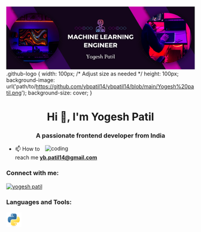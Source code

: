 ![logo](https://github.com/ybpatil14/ybpatil14/blob/main/Yogesh%20patil.png)
.github-logo {
  width: 100px; /* Adjust size as needed */
  height: 100px;
  background-image: url('path/to/https://github.com/ybpatil14/ybpatil14/blob/main/Yogesh%20patil.png');
  background-size: cover;
}

<h1 align="center">Hi 👋, I'm Yogesh Patil</h1>
<h3 align="center">A passionate frontend developer from India</h3>

<img align="right" alt="coding" width="400" src="https://user-images.githubusercontent.com/55389276/140866485-8fb1c876-9a8f-4d6a-98dc-08c4981eaf70.gif">

- 📫 How to reach me **yb.patil14@gmail.com**

<h3 align="left">Connect with me:</h3>
<p align="left">
<a href="https://kaggle.com/yogesh patil" target="blank"><img align="center" src="https://raw.githubusercontent.com/rahuldkjain/github-profile-readme-generator/master/src/images/icons/Social/kaggle.svg" alt="yogesh patil" height="30" width="40" /></a>
</p>

<h3 align="left">Languages and Tools:</h3>
<p align="left"> <a href="https://www.python.org" target="_blank" rel="noreferrer"> <img src="https://raw.githubusercontent.com/devicons/devicon/master/icons/python/python-original.svg" alt="python" width="40" height="40"/> </a> </p>
